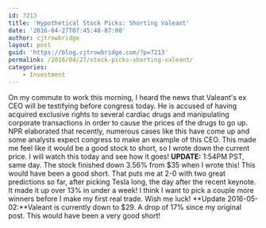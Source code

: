 ```yaml
---
id: 7213
title: 'Hypothetical Stock Picks: Shorting Valeant'
date: '2016-04-27T07:45:48-07:00'
author: cjtrowbridge
layout: post
guid: 'https://blog.cjtrowbridge.com/?p=7213'
permalink: /2016/04/27/stock-picks-shorting-valeant/
categories:
    - Investment
---
```


On my commute to work this morning, I heard the news that Valeant's ex CEO will be testifying before congress today. He is accused of having acquired exclusive rights to several cardiac drugs and manipulating corporate transactions in order to cause the prices of the drugs to go up. NPR elaborated that recently, numerous cases like this have come up and some analysts expect congress to make an example of this CEO. This made me feel like it would be a good stock to short, so I wrote down the current price. I will watch this today and see how it goes! **UPDATE:** 1:54PM PST, same day. The stock finished down 3.56% from $35 when I wrote this! This would have been a good short. That puts me at 2-0 with two great predictions so far, after picking Tesla long, the day after the recent keynote. It made it up over 13% in under a week! I think I want to pick a couple more winners before I make my first real trade. Wish me luck! **Update 2016-05-02:**Valeant is currently down to $29. A drop of 17% since my original post. This would have been a very good short!